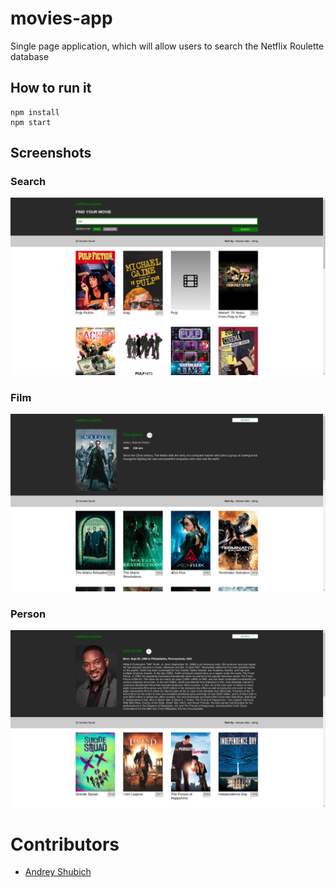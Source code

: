 # movies-app
Single page application, which will allow users to search the Netflix Roulette database

## How to run it
    npm install
    npm start

## Screenshots
### Search
![search](/screenshots/1.search.png)
### Film
![film](/screenshots/2.film.png)
### Person
![person](/screenshots/3.person.png)

# Contributors
* [Andrey Shubich](https://github.com/shubich)

